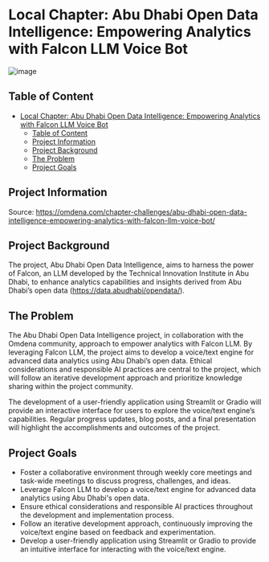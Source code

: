 # Local Chapter: Abu Dhabi Open Data Intelligence: Empowering Analytics with Falcon LLM Voice Bot

![image](https://github.com/AhmedYousriSobhi/omdena_projects/assets/66730765/71059ff8-5ae3-457e-960a-beab2c185e96)

## Table of Content
- [Local Chapter: Abu Dhabi Open Data Intelligence: Empowering Analytics with Falcon LLM Voice Bot](#local-chapter-abu-dhabi-open-data-intelligence-empowering-analytics-with-falcon-llm-voice-bot)
  - [Table of Content](#table-of-content)
  - [Project Information](#project-information)
  - [Project Background](#project-background)
  - [The Problem](#the-problem)
  - [Project Goals](#project-goals)

## Project Information
Source: https://omdena.com/chapter-challenges/abu-dhabi-open-data-intelligence-empowering-analytics-with-falcon-llm-voice-bot/

## Project Background
The project, Abu Dhabi Open Data Intelligence, aims to harness the power of Falcon, an LLM developed by the Technical Innovation Institute in Abu Dhabi, to enhance analytics capabilities and insights derived from Abu Dhabi’s open data (https://data.abudhabi/opendata/).

## The Problem
The Abu Dhabi Open Data Intelligence project, in collaboration with the Omdena community, approach to empower analytics with Falcon LLM. By leveraging Falcon LLM, the project aims to develop a voice/text engine for advanced data analytics using Abu Dhabi’s open data. Ethical considerations and responsible AI practices are central to the project, which will follow an iterative development approach and prioritize knowledge sharing within the project community.

The development of a user-friendly application using Streamlit or Gradio will provide an interactive interface for users to explore the voice/text engine’s capabilities. Regular progress updates, blog posts, and a final presentation will highlight the accomplishments and outcomes of the project.

## Project Goals
- Foster a collaborative environment through weekly core meetings and task-wide meetings to discuss progress, challenges, and ideas. 
- Leverage Falcon LLM to develop a voice/text engine for advanced data analytics using Abu Dhabi's open data. 
- Ensure ethical considerations and responsible AI practices throughout the development and implementation process. 
- Follow an iterative development approach, continuously improving the voice/text engine based on feedback and experimentation. 
- Develop a user-friendly application using Streamlit or Gradio to provide an intuitive interface for interacting with the voice/text engine.

